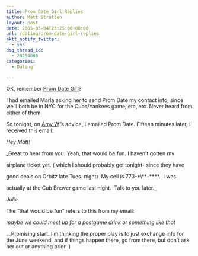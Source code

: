 ```yaml
---
title: Prom Date Girl Replies
author: Matt Stratton
layout: post
date: 2005-05-04T23:25:00+00:00
url: /dating/prom-date-girl-replies
aktt_notify_twitter:
  - yes
dsq_thread_id:
  - 28254060
categories:
  - Dating

---
```

OK, remember [Prom Date Girl][1]?

I had emailed Marla asking her to send Prom Date my contact info, since we&#8217;ll both be in NYC for the Cubs/Yankees game, etc, etc. Never heard from either of them.

So tonight, on [Amy W][2]&#8221;s advice, I emailed Prom Date. Fifteen minutes later, I received this email:

<!--StartFragment -->

 _Hey Matt!_

_Great to hear from you. Yeah, that would be fun. I haven&#8217;t gotten my
  
airplane ticket yet. ( which I should probably get tonight- since they have
  
good deals on Orbitz late Tues. night)  My cell is 773-\*\\*\*-\*\***.  I was
  
actually at the Cub Brewer game last night.  Talk to you later._

_Julie_

The &#8220;that would be fun&#8221; refers to this from my email:
  
<!--StartFragment -->

_maybe we could meet up for a postgame drink or something like that_

__Promising start. I&#8217;m thinking the proper play is to just exchange info for the June weekend, and if things happen there, go from there, but don&#8217;t ask her out or anything prior :)

 [1]: http://www.livejournal.com/users/mugsy1274/369750.html
 [2]: http://atalanta74.livejournal.com/